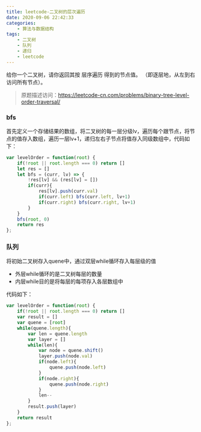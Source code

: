 ```yaml
---
title: leetcode-二叉树的层次遍历
date: 2020-09-06 22:42:33
categories:
    - 算法与数据结构
tags:
    - 二叉树
    - 队列
    - 递归
    - leetcode
---
```

给你一个二叉树，请你返回其按 层序遍历 得到的节点值。 （即逐层地，从左到右访问所有节点）。
<!--more-->
> 原题描述访问：https://leetcode-cn.com/problems/binary-tree-level-order-traversal/

### bfs
首先定义一个存储结果的数组，将二叉树的每一层分级lv，遍历每个跟节点，将节点的值存入数组，遍历一层lv+1，递归左右子节点将值存入同级数组中，代码如下：
```javascript
var levelOrder = function(root) {
    if(!root || root.length === 0) return []
    let res = []
    let bfs = (curr, lv) => {
        !res[lv] && (res[lv] = [])
        if(curr){
            res[lv].push(curr.val)
            if(curr.left) bfs(curr.left, lv+1)
            if(curr.right) bfs(curr.right, lv+1)
        }
    }
    bfs(root, 0)
    return res
};
```
### 队列
将初始二叉树存入quene中，通过双层while循环存入每层级的值
- 外层while循环的是二叉树每层的数量
- 内层while目的是将每层的每项存入各层数组中

代码如下：
```javascript
var levelOrder = function(root) {
    if(!root || root.length === 0) return []
    var result = []
    var quene = [root]
    while(quene.length){
        var len = quene.length
        var layer = []
        while(len){
            var node = quene.shift()
            layer.push(node.val)
            if(node.left){
                quene.push(node.left)
            }
            if(node.right){
                quene.push(node.right)
            }
            len--
        }
        result.push(layer)
    }
    return result
};
```
